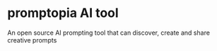 # promptopia AI tool
 An open source AI prompting tool that can discover, create and share creative prompts
